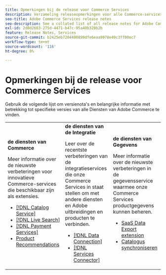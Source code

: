 ```yaml
---
title: Opmerkingen bij de release voor Commerce Services
description: Verzameling releaseopmerkingen voor alle Commerce-services
seo-title: Adobe Commerce Services release notes
seo-description: See a collated list of all release notes for Adobe Commerce Services and related data and integration services.
exl-id: 2d0d2663-275d-4471-b47c-95a40b328b2b
feature: Release Notes, Services
source-git-commit: b2425eb7204400899dfe6eaa9978e49c3ff00ec7
workflow-type: tm+mt
source-wordcount: '116'
ht-degree: 0%

---
```


# Opmerkingen bij de release voor Commerce Services

Gebruik de volgende lijst om versienota&#39;s en belangrijke informatie met betrekking tot specifieke versies van alle Diensten van Adobe Commerce te vinden.

<table>
  <tbody>
    <tr>
      <td><strong> de diensten van Commerce </strong>
        <p>Meer informatie over de nieuwste verbeteringen voor innovatieve Commerce-services die beschikbaar zijn als extensies.</p>
          <ul>
            <li><a href="https://experienceleague.adobe.com/docs/commerce-merchant-services/catalog-service/release-notes.html">[!DNL Catalog Service]</a></li>
            <li><a href="https://experienceleague.adobe.com/docs/commerce-merchant-services/live-search/release-notes.html">[!DNL Live Search]</a></li>
            <li><a href="https://experienceleague.adobe.com/docs/commerce-merchant-services/payment-services/release-notes.html">[!DNL Payment Services]</a></li>
            <li><a href="https://experienceleague.adobe.com/docs/commerce-merchant-services/product-recommendations/release-notes.html">Product Recommendations</a></li>
          </ul>
        </td>
      <td><strong> de diensten van de Integratie </strong>
        <p>Leer over de recentste verbeteringen van de integratieservices die onze Commerce Services in staat stellen om met andere diensten en Adobe uitbreidingen en producten te verbinden.</p>
          <ul>
            <li><a href="https://experienceleague.adobe.com/docs/commerce-merchant-services/data-connection/release-notes.html">[!DNL Data Connection]</a></li>
            <li><a href="https://experienceleague.adobe.com/docs/commerce-merchant-services/user-guides/saas.html">[!DNL Services Connector]</a></li>
          </ul>
      </td>
      <td><strong> de diensten van Gegevens </strong>
        <p>Meer informatie over de nieuwste verbeteringen in de gegevensservice waarmee onze Commerce Services productgegevens kunnen beheren.</p>
          <ul>
           <li><a href="https://experienceleague.adobe.com/en/docs/commerce-merchant-services/saas-data-export/release-notes">SaaS Data Export extension</a></li>
            <li><a href="https://experienceleague.adobe.com/docs/commerce-merchant-services/user-guides/data-services/catalog-sync.html">Catalogus synchroniseren</a></li>
          </ul>
      </td>
    </tr>
  </tbody>
</table>
